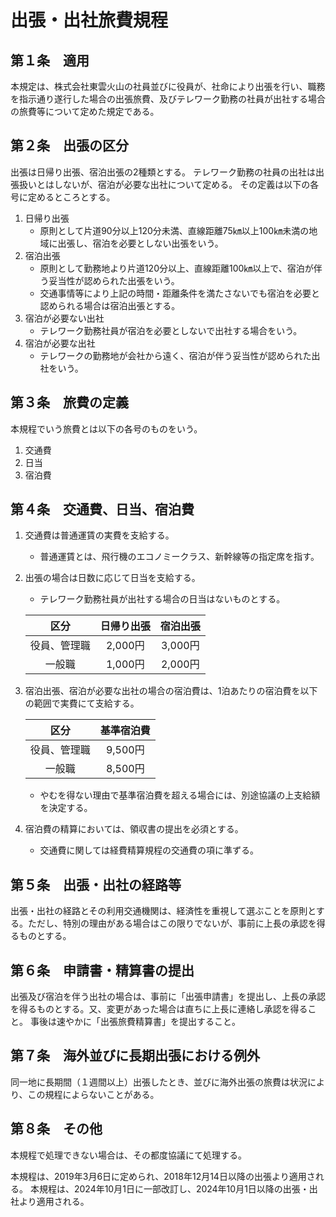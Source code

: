 # 出張・出社旅費規程

## 第１条　適用　

本規定は、株式会社東雲火山の社員並びに役員が、社命により出張を行い、職務を指示通り遂行した場合の出張旅費、及びテレワーク勤務の社員が出社する場合の旅費等について定めた規定である。

## 第２条　出張の区分　

出張は日帰り出張、宿泊出張の2種類とする。
テレワーク勤務の社員の出社は出張扱いとはしないが、宿泊が必要な出社について定める。
その定義は以下の各号に定めるところとする。

1. 日帰り出張
    - 原則として片道90分以上120分未満、直線距離75㎞以上100㎞未満の地域に出張し、宿泊を必要としない出張をいう。
2. 宿泊出張
    - 原則として勤務地より片道120分以上、直線距離100㎞以上で、宿泊が伴う妥当性が認められた出張をいう。
    - 交通事情等により上記の時間・距離条件を満たさないでも宿泊を必要と認められる場合は宿泊出張とする。
3. 宿泊が必要ない出社
    - テレワーク勤務社員が宿泊を必要としないで出社する場合をいう。
4. 宿泊が必要な出社
    - テレワークの勤務地が会社から遠く、宿泊が伴う妥当性が認められた出社をいう。

## 第３条　旅費の定義　

本規程でいう旅費とは以下の各号のものをいう。

1. 交通費
2. 日当
3. 宿泊費

## 第４条　交通費、日当、宿泊費　

1. 交通費は普通運賃の実費を支給する。
    - 普通運賃とは、飛行機のエコノミークラス、新幹線等の指定席を指す。

2. 出張の場合は日数に応じて日当を支給する。
    - テレワーク勤務社員が出社する場合の日当はないものとする。

    |区分|日帰り出張|宿泊出張|
    |:----:|:----:|:----:|
    |役員、管理職|2,000円|3,000円|
    |一般職|1,000円|2,000円|

4. 宿泊出張、宿泊が必要な出社の場合の宿泊費は、1泊あたりの宿泊費を以下の範囲で実費にて支給する。

    |区分|基準宿泊費|
    |:----:|:----:|
    |役員、管理職|9,500円|
    |一般職|8,500円|

    - やむを得ない理由で基準宿泊費を超える場合には、別途協議の上支給額を決定する。

5. 宿泊費の精算においては、領収書の提出を必須とする。
    - 交通費に関しては経費精算規程の交通費の項に準ずる。
 
## 第５条　出張・出社の経路等　

出張・出社の経路とその利用交通機関は、経済性を重視して選ぶことを原則とする。ただし、特別の理由がある場合はこの限りでないが、事前に上長の承認を得るものとする。

## 第６条　申請書・精算書の提出

出張及び宿泊を伴う出社の場合は、事前に「出張申請書」を提出し、上長の承認を得るものとする。又、変更があった場合は直ちに上長に連絡し承認を得ること。
事後は速やかに「出張旅費精算書」を提出すること。

## 第７条　海外並びに長期出張における例外

同一地に長期間（１週間以上）出張したとき、並びに海外出張の旅費は状況により、この規程によらないことがある。

## 第８条　その他

本規程で処理できない場合は、その都度協議にて処理する。


本規程は、2019年3月6日に定められ、2018年12月14日以降の出張より適用される。
本規程は、2024年10月1日に一部改訂し、2024年10月1日以降の出張・出社より適用される。

